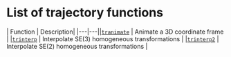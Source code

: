 ---
---
# List of trajectory functions
| Function | Description|
|---|---||[`tranimate`](tranimate.html) | Animate a 3D coordinate frame |
|[`trinterp`](trinterp.html) | Interpolate SE(3) homogeneous transformations |
|[`trinterp2`](trinterp2.html) | Interpolate SE(2) homogeneous transformations |
